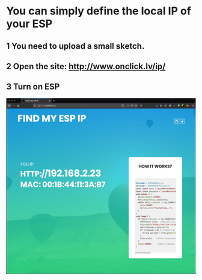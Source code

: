 # You can simply define the local IP of your ESP


## 1 You need to upload a small sketch.
## 2 Open the site: http://www.onclick.lv/ip/
## 3 Turn on ESP

![alt text](https://github.com/renat2985/what_is_my_esp_ip/raw/master/screen.jpg "Screen")
